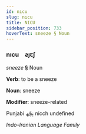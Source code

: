 ```yaml
---
id: nıcu
slug: nıcu
title: NICU
sidebar_position: 733
hoverText: sneeze § Noun
---
```


### nıcu&emsp;<span kind="abugida">ƨȷꞇʃ</span>

*sneeze* **§** Noun

**Verb**: to be a sneeze

**Noun**: sneeze

**Modifier**: sneeze-related

Punjabi ⁧نِچّھ⁩ nicch undefined

*Indo-Iranian Language Family*